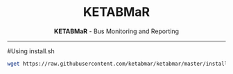 <h1 align="center">
  KETABMaR
</h1>
<p align="center">
  <b>KETABMaR</b> - Bus Monitoring and Reporting 
</p>

-------------------

#Using install.sh

```bash
wget https://raw.githubusercontent.com/ketabmar/ketabmar/master/install.sh && sudo install.sh
```
